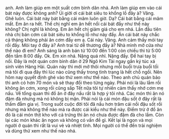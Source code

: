 anh. Anh làm giúp em một suất cơm bình dân nhá. Anh làm giúp em vào cái bát này được không anh? Úi giời ơi cái bát siêu to khổng lồ đây à? Vâng. Ghê luôn. Cái bát này bát bằng cái mâm luôn giờ. Dạ? Cái bát bằng cái mâm mất. Em ăn ra hết. Thế chị nghĩ em ăn hết nổi cái bát đầy như thế này không? Chị nghĩ là không. Em ăn hết chị giảm giá cho em nhá. Lần đầu tiên nhà chị bán cơm cái bát siêu to khổng lồ như này đấy. Ăn cái bát này chắc cả tháng không phải ăn cơm đấy em ạ. Cái này. Vâng. Anh cảm thấy mỏi tay rồi đấy. Mỏi tay ở đây à? Anh trai từ dễ thương đấy à? Nhà mình mở cửa như thế nào đi em? Anh sáng là anh bán từ 10:00 đến 1:00 còn chiều thì từ 5:00 đến tầm 8:00 đấy. Ok. Em xin nhá. Nặng quá nhỉ. Nặng đấy. Để hai tay bị nối. Đây là một quán cơm bình dân ở 29 Ngô Kim Tài ngay gần ký túc xá sinh viên Hàng Hải. Quán này thì mới mở thôi nhưng mỗi buổi trưa buổi tối mà tôi đi qua đây thì lúc nào cũng thấy trong tình trạng là hết chỗ ngồi. Nên hôm nay quyết định ghé vào thử xem như thế nào. Theo anh chủ quán bảo thì anh có hơn 70 món và sẽ thay đổi theo từng ngày. Phải nói là lâu lắm rồi không ăn cơm, xong rồi cũng sắp Tết nữa tôi tự nhiên cảm thấy nhớ cơm mẹ nấu. Về tổng quan thì đồ ăn ở đây nấu rất là hợp ý tôi nhá. Các món thì ăn nó đậm đà nhưng mà nó không bị mặn. Phải nói là cái món đậu sốt ở đây rất là thấm đẫm gia vị. Trong suốt cuộc đời tôi đã nấu hơn trăm cái nồi đậu sốt rồi nhưng mà không thể nào mà ra được cái kiểu như thế này. Điểm trừ ở đồ ăn đó là cái món thịt kho với cả trứng thì ăn nó chưa được đậm đà cho lắm. Còn lại các món khác ăn ngon và không có vấn đề gì. Kết lại là ngon và mọi người ở quán thì rất là vui vẻ và nhiệt tình. Mọi người có thể đến trải nghiệm và dùng thử xem như thế nào nhá.